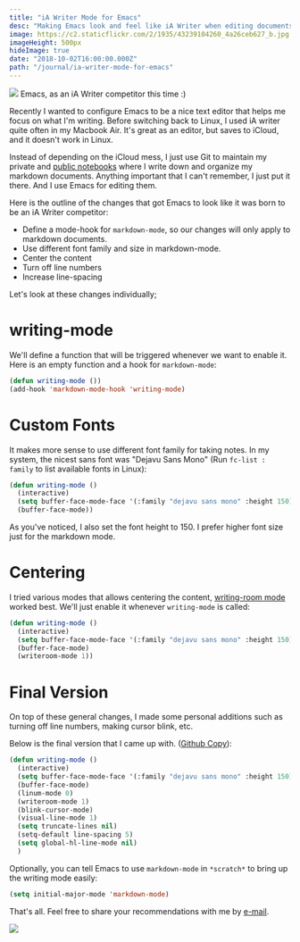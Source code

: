 ```yaml
---
title: "iA Writer Mode for Emacs"
desc: "Making Emacs look and feel like iA Writer when editing documents"
image: https://c2.staticflickr.com/2/1935/43239104260_4a26ceb627_b.jpg
imageHeight: 500px
hideImage: true
date: "2018-10-02T16:00:00.000Z"
path: "/journal/ia-writer-mode-for-emacs"
---
```


![](https://cldup.com/i5wC48wnpx.gif)
<span class="img-alt">Emacs, as an iA Writer competitor this time :)</span>

Recently I wanted to configure Emacs to be a nice text editor that helps me focus on what I'm writing. Before switching back to Linux, I used iA writer quite often in my Macbook Air. It's great as an editor, but saves to iCloud, and it doesn't work in Linux.

Instead of depending on the iCloud mess, I just use Git to maintain my private and [public notebooks](https://github.com/azer/notebook) where I write down and organize my markdown documents. Anything important that I can't remember, I just put it there. And I use Emacs for editing them.

Here is the outline of the changes that got Emacs to look like it was born to be an iA Writer competitor:

* Define a mode-hook for `markdown-mode`, so our changes will only apply to markdown documents.
* Use different font family and size in markdown-mode.
* Center the content
* Turn off line numbers
* Increase line-spacing

Let's look at these changes individually;

# writing-mode

We'll define a function that will be triggered whenever we want to enable it. Here is an empty function and a hook for `markdown-mode`:

```lisp
(defun writing-mode ())
(add-hook 'markdown-mode-hook 'writing-mode)
```

# Custom Fonts

It makes more sense to use different font family for taking notes. In my system, the nicest sans font was "Dejavu Sans Mono" (Run `fc-list : family` to list available fonts in Linux):

```lisp
(defun writing-mode ()
  (interactive)
  (setq buffer-face-mode-face '(:family "dejavu sans mono" :height 150))
  (buffer-face-mode))
```

As you've noticed, I also set the font height to 150. I prefer higher font size just for the markdown mode.

# Centering

I tried various modes that allows centering the content, [writing-room mode](https://github.com/joostkremers/writeroom-mode) worked best. We'll just enable it whenever `writing-mode` is called:

```lisp
(defun writing-mode ()
  (interactive)
  (setq buffer-face-mode-face '(:family "dejavu sans mono" :height 150))
  (buffer-face-mode)
  (writeroom-mode 1))
```

# Final Version

On top of these general changes, I made some personal additions such as turning off line numbers, making cursor blink, etc.

Below is the final version that I came up with. ([Github Copy](https://github.com/azer/spacemacs-files/blob/master/writing-mode/funcs.el#L3)):

```lisp
(defun writing-mode ()
  (interactive)
  (setq buffer-face-mode-face '(:family "dejavu sans mono" :height 150))
  (buffer-face-mode)
  (linum-mode 0)
  (writeroom-mode 1)
  (blink-cursor-mode)
  (visual-line-mode 1)
  (setq truncate-lines nil)
  (setq-default line-spacing 5)
  (setq global-hl-line-mode nil)
  )
```

Optionally, you can tell Emacs to use `markdown-mode` in `*scratch*` to bring up the writing mode easily:

```lisp
(setq initial-major-mode 'markdown-mode)
```

That's all. Feel free to share your recommendations with me by [e-mail](mailto:azer@roadbeats.com).

![](https://c2.staticflickr.com/2/1935/43239104260_4a26ceb627_b.jpg)
